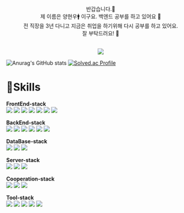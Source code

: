 <div align="center">
  반갑습니다.👋<br>
  제 이름은 양현우🚹 이구요. 백엔드 공부를 하고 있어요 🔡<br>
  전 직장을 3년 다니고 지금은 취업을 하기위해 다시 공부를 하고 있어요. <br>
  잘 부탁드려요! 👀 <br>
  <br>
  
  <a href="https://hits.seeyoufarm.com"><img src="https://hits.seeyoufarm.com/api/count/incr/badge.svg?url=https%3A%2F%2Fgithub.com%2Fyang-hyunwoo&count_bg=%237B6FED&title_bg=%23F3BFBF&icon=&icon_color=%23E7E7E7&title=%EB%B0%A9%EB%AC%B8+%EC%88%98&edge_flat=false"/></a>


</div>

![Anurag's GitHub stats](https://github-readme-stats.vercel.app/api?username=yang-hyunwoo&show_icons=true&theme=radical)
[![Solved.ac Profile](http://mazassumnida.wtf/api/v2/generate_badge?boj=cohouseol)](https://solved.ac/cohouseol/)


# 💪Skills
**FrontEnd-stack** <br>
<img src="https://img.shields.io/badge/HTML5-E34F26?style=flat&logo=HTML5&logoColor=black"> 
<img src="https://img.shields.io/badge/CSS3-1572B6?style=flat&logo=CSS3&logoColor=black"> 
<img src="https://img.shields.io/badge/Bootstrap-7952B3?style=flat&logo=Bootstrap&logoColor=black"> 
<img src="https://img.shields.io/badge/jQuery-0769AD?style=flat&logo=jQuery&logoColor=black"> 
<img src="https://img.shields.io/badge/Vue.js-4FC08D?style=flat&logo=Vue.js&logoColor=black"> 
<img src="https://img.shields.io/badge/Javascript-F7DF1E?style=flat&logo=Javascript&logoColor=black"> 
<img src="https://img.shields.io/badge/Axios-5A29E4?style=flat&logo=Axios&logoColor=black"> 

**BackEnd-stack** <br>
<img src="https://img.shields.io/badge/Spring-6DB33F?style=flat&logo=Spring&logoColor=black"> 
<img src="https://img.shields.io/badge/Spring Boot-6DB33F?style=flat&logo=Spring Boot&logoColor=black"> 
<img src="https://img.shields.io/badge/Spring Security-6DB33F?style=flat&logo=Spring Security&logoColor=black"> 
<img src="https://img.shields.io/badge/Java-007396?style=flat&logo=OpenJDK&logoColor=white"/> 
<img src="https://img.shields.io/badge/Gradle-02303A?style=flat&logo=Gradle&logoColor=white"/> 
<img src="https://img.shields.io/badge/Apache Maven-C71A36?style=flat&logo=Apache Maven&logoColor=white"/> 

**DataBase-stack** <br>
<img src="https://img.shields.io/badge/Oracle-F80000?style=flat&logo=Oracle&logoColor=black"> 
<img src="https://img.shields.io/badge/MySQL-4479A1?style=flat&logo=MySQL&logoColor=black"> 
<img src="https://img.shields.io/badge/PostgreSQL-4169E1?style=flat&logo=PostgreSQL&logoColor=black"> 

**Server-stack** <br>
<img src="https://img.shields.io/badge/Amazon AWS-232F3E?style=flat&logo=Amazon AWS&logoColor=black"> 
<img src="https://img.shields.io/badge/Heroku-430098?style=flat&logo=Heroku&logoColor=black"> 
<img src="https://img.shields.io/badge/Railway-0B0D0E?style=flat&logo=Railway&logoColor=black"> 

**Cooperation-stack** <br>
<img src="https://img.shields.io/badge/Git-F05032?style=flat&logo=Git&logoColor=black"> 
<img src="https://img.shields.io/badge/GitHub-181717?style=flat&logo=GitHub&logoColor=black"> 
<img src="https://img.shields.io/badge/Gitignore.io-204ECF?style=flat&logo=Gitignore.io&logoColor=black"> 

**Tool-stack** <br>
<img src="https://img.shields.io/badge/GitKraken-179287?style=flat&logo=GitKraken&logoColor=black"> 
<img src="https://img.shields.io/badge/Sourcetree-0052CC?style=flat&logo=Sourcetree&logoColor=black"> 
<img src="https://img.shields.io/badge/Eclipse IDE-2C2255?style=flat&logo=Eclipse IDE&logoColor=black"> 
<img src="https://img.shields.io/badge/Intellij IDEA-000000?style=flat&logo=Intellij IDEA&logoColor=black"> 
<img src="https://img.shields.io/badge/Postman-FF6C37?style=flat&logo=Postman&logoColor=black"> 
